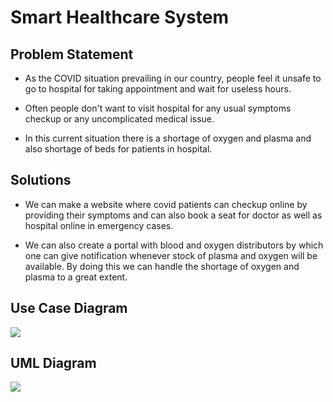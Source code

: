# Smart Healthcare System

## Problem Statement
- As the COVID situation prevailing in our country, people feel it unsafe to go to hospital for taking appointment and wait for useless hours.

- Often people don't want to visit hospital for any usual symptoms checkup or any uncomplicated medical issue.

- In this current situation there is a shortage of oxygen and plasma and also shortage of beds for patients in hospital.

## Solutions
- We can make a website where covid patients can checkup online by providing their symptoms and can also book a seat for doctor as well as hospital online in emergency cases.

- We can also create a portal with blood and oxygen distributors by which one can give notification whenever stock of plasma and oxygen will be available. By doing this we can handle the shortage of oxygen and plasma to a great extent.

## Use Case Diagram
![](https://github.com/agnik2019/healthcare_website/assets/Usecase2ag.jpg)

## UML Diagram

![](https://github.com/agnik2019/healthcare_website/assets/UML_agnik.png)

